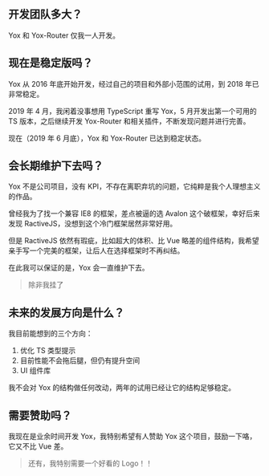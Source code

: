 ## 开发团队多大？

Yox 和 Yox-Router 仅我一人开发。

## 现在是稳定版吗？

Yox 从 2016 年底开始开发，经过自己的项目和外部小范围的试用，到 2018 年已非常稳定。

2019 年 4 月，我闲着没事想用 TypeScript 重写 Yox，5 月开发出第一个可用的 TS 版本，之后继续开发 Yox-Router 和相关插件，不断发现问题并进行完善。

现在（2019 年 6 月底），Yox 和 Yox-Router 已达到稳定状态。

## 会长期维护下去吗？

Yox 不是公司项目，没有 KPI，不存在离职弃坑的问题，它纯粹是我个人理想主义的作品。

曾经我为了找一个兼容 IE8 的框架，差点被逼的选 Avalon 这个破框架，幸好后来发现 RactiveJS，没想到这个冷门框架居然非常好用。

但是 RactiveJS 依然有瑕疵，比如超大的体积、比 Vue 略差的组件结构，我希望亲手写一个完美的框架，让后人在选择框架时不再纠结。

在此我可以保证的是，Yox 会一直维护下去。

> 除非我挂了

## 未来的发展方向是什么？

我目前能想到的三个方向：

1. 优化 TS 类型提示
2. 目前性能不会拖后腿，但仍有提升空间
3. UI 组件库

我不会对 Yox 的结构做任何改动，两年的试用已经让它的结构足够稳定。

## 需要赞助吗？

我现在是业余时间开发 Yox，我特别希望有人赞助 Yox 这个项目，鼓励一下咯，它又不比 Vue 差。

> 还有，我特别需要一个好看的 Logo！！
